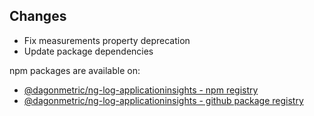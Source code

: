 ## Changes

* Fix measurements property deprecation
* Update package dependencies

npm packages are available on:

* [@dagonmetric/ng-log-applicationinsights - npm registry](https://www.npmjs.com/package/@dagonmetric/ng-log-applicationinsights)
* [@dagonmetric/ng-log-applicationinsights - github package registry](https://github.com/DagonMetric/ng-log-applicationinsights/packages)

